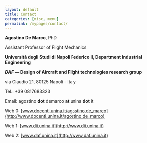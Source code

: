 ```yaml
---
layout: default
title: Contact
categories: [misc, menu]
permalink: /mypages/contact/
---
```


**Agostino De Marco**, PhD

Assistant Professor of Flight Mechanics

**Università degli Studi di Napoli Federico II, Department Industrial Engineering**

**_DAF_ — Design of Aircraft and Flight technologies research group**

via Claudio 21, 80125 Napoli - Italy

Tel.: +39 0817683323

Email: agostino **dot** demarco **at** unina **dot** it

Web 0: [www.docenti.unina.it/agostino.de_marco](http://www.docenti.unina.it/agostino.de_marco)

Web 1: [www.dii.unina.it](http://www.dii.unina.it)

Web 2: [www.daf.unina.it](http://www.daf.unina.it)
